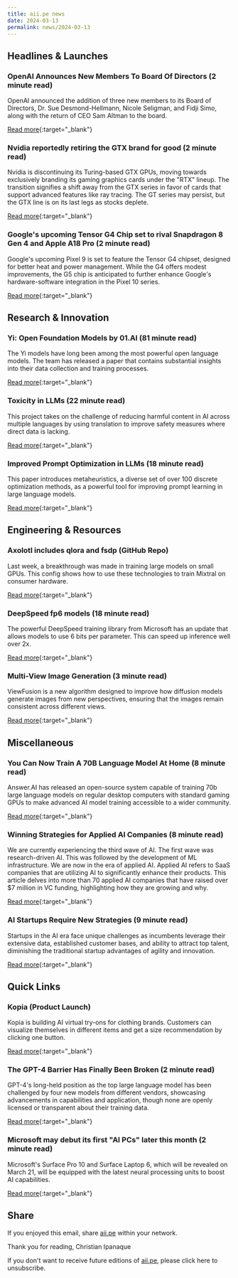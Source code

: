 ```yaml
---
title: aii.pe news
date: 2024-03-13
permalink: news/2024-03-13
---
```


## Headlines & Launches

### OpenAI Announces New Members To Board Of Directors (2 minute read)

OpenAI announced the addition of three new members to its Board of Directors, Dr. Sue Desmond-Hellmann, Nicole Seligman, and Fidji Simo, along with the return of CEO Sam Altman to the board.

[Read more](https://openai.com/blog/openai-announces-new-members-to-board-of-directors?utm_source=aiipe){:target="\_blank"}

### Nvidia reportedly retiring the GTX brand for good (2 minute read)

Nvidia is discontinuing its Turing-based GTX GPUs, moving towards exclusively branding its gaming graphics cards under the "RTX" lineup. The transition signifies a shift away from the GTX series in favor of cards that support advanced features like ray tracing. The GT series may persist, but the GTX line is on its last legs as stocks deplete.

[Read more](https://www.pcgamer.com/hardware/graphics-cards/so-long-and-thanks-for-all-the-pixels-nvidia-reportedly-retiring-the-gtx-brand-for-good/?utm_source=aiipe){:target="\_blank"}

### Google's upcoming Tensor G4 Chip set to rival Snapdragon 8 Gen 4 and Apple A18 Pro (2 minute read)

Google's upcoming Pixel 9 is set to feature the Tensor G4 chipset, designed for better heat and power management. While the G4 offers modest improvements, the G5 chip is anticipated to further enhance Google's hardware-software integration in the Pixel 10 series.

[Read more](https://www.gizmochina.com/2024/03/07/google-tensor-g4-chip-performance/?utm_source=aiipe){:target="\_blank"}

## Research & Innovation

### Yi: Open Foundation Models by 01.AI (81 minute read)

The Yi models have long been among the most powerful open language models. The team has released a paper that contains substantial insights into their data collection and training processes.

[Read more](https://arxiv.org/abs/2403.04652?utm_source=aiipe){:target="\_blank"}

### Toxicity in LLMs (22 minute read)

This project takes on the challenge of reducing harmful content in AI across multiple languages by using translation to improve safety measures where direct data is lacking.

[Read more](https://arxiv.org/abs/2403.03893v1?utm_source=aiipe){:target="\_blank"}

### Improved Prompt Optimization in LLMs (18 minute read)

This paper introduces metaheuristics, a diverse set of over 100 discrete optimization methods, as a powerful tool for improving prompt learning in large language models.

[Read more](https://arxiv.org/abs/2311.08364v1?utm_source=aiipe){:target="\_blank"}

## Engineering & Resources

### Axolotl includes qlora and fsdp (GitHub Repo)

Last week, a breakthrough was made in training large models on small GPUs. This config shows how to use these technologies to train Mixtral on consumer hardware.

[Read more](https://github.com/OpenAccess-AI-Collective/axolotl/blob/main/examples/mistral/mixtral-qlora-fsdp.yml?utm_source=aiipe){:target="\_blank"}

### DeepSpeed fp6 models (18 minute read)

The powerful DeepSpeed training library from Microsoft has an update that allows models to use 6 bits per parameter. This can speed up inference well over 2x.

[Read more](https://github.com/microsoft/DeepSpeed/tree/master/blogs/deepspeed-fp6/03-05-2024?utm_source=aiipe){:target="\_blank"}

### Multi-View Image Generation (3 minute read)

ViewFusion is a new algorithm designed to improve how diffusion models generate images from new perspectives, ensuring that the images remain consistent across different views.

[Read more](https://wi-sc.github.io/ViewFusion.github.io/?utm_source=aiipe){:target="\_blank"}

## Miscellaneous

### You Can Now Train A 70B Language Model At Home (8 minute read)

Answer.AI has released an open-source system capable of training 70b large language models on regular desktop computers with standard gaming GPUs to make advanced AI model training accessible to a wider community.

[Read more](https://www.answer.ai/posts/2024-03-06-fsdp-qlora.html?utm_source=aiipe){:target="\_blank"}

### Winning Strategies for Applied AI Companies (8 minute read)

We are currently experiencing the third wave of AI. The first wave was research-driven AI. This was followed by the development of ML infrastructure. We are now in the era of applied AI. Applied AI refers to SaaS companies that are utilizing AI to significantly enhance their products. This article delves into more than 70 applied AI companies that have raised over $7 million in VC funding, highlighting how they are growing and why.

[Read more](https://medium.com/point-nine-news/winning-strategies-for-applied-ai-companies-f02cac0a6ad8){:target="\_blank"}

### AI Startups Require New Strategies (9 minute read)

Startups in the AI era face unique challenges as incumbents leverage their extensive data, established customer bases, and ability to attract top talent, diminishing the traditional startup advantages of agility and innovation.

[Read more](https://longform.asmartbear.com/ai-startups/?utm_source=aiipe){:target="\_blank"}

## Quick Links

### Kopia (Product Launch)

Kopia is building AI virtual try-ons for clothing brands. Customers can visualize themselves in different items and get a size recommendation by clicking one button.

[Read more](https://www.brands.trykopia.com/){:target="\_blank"}

### The GPT-4 Barrier Has Finally Been Broken (2 minute read)

GPT-4's long-held position as the top large language model has been challenged by four new models from different vendors, showcasing advancements in capabilities and application, though none are openly licensed or transparent about their training data.

[Read more](https://simonwillison.net/2024/Mar/8/gpt-4-barrier/?utm_source=aiipe){:target="\_blank"}

### Microsoft may debut its first "AI PCs" later this month (2 minute read)

Microsoft's Surface Pro 10 and Surface Laptop 6, which will be revealed on March 21, will be equipped with the latest neural processing units to boost AI capabilities.

[Read more](https://www.engadget.com/microsoft-may-debut-its-first-ai-pcs-later-this-month-204522580.html?utm_source=aiipe){:target="\_blank"}

## Share

If you enjoyed this email, share [aii.pe](https://aii.pe) within your network.

Thank you for reading,
Christian Ipanaque

If you don't want to receive future editions of [aii.pe](https://aii.pe), please click here to unsubscribe.
